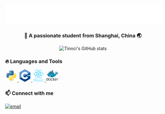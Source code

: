 <p align="center">
  <img src="header.svg" alt="Hi, I'm Tinnci" />
</p>

<h3 align="center">🌱 A passionate student from Shanghai, China 🌏</h3>

<p align="center">
  <img src="https://github-profile-summary-cards.vercel.app/api/cards/profile-details?username=tinnci&theme=radical" alt="Tinnci's GitHub stats" />
</p>

### 🔥 Languages and Tools

<p align="left">
    <a href="https://www.python.org" target="_blank"> <img src="https://raw.githubusercontent.com/devicons/devicon/master/icons/python/python-original.svg" alt="python" width="40" height="40"/> </a>
    <a href="https://isocpp.org/" target="_blank"> <img src="https://raw.githubusercontent.com/devicons/devicon/master/icons/cplusplus/cplusplus-original.svg" alt="cplusplus" width="40" height="40"/> </a>
    <a href="https://reactjs.org/" target="_blank"> <img src="https://raw.githubusercontent.com/devicons/devicon/master/icons/react/react-original-wordmark.svg" alt="react" width="40" height="40"/> </a>
    <a href="https://www.docker.com/" target="_blank"> <img src="https://raw.githubusercontent.com/devicons/devicon/master/icons/docker/docker-original-wordmark.svg" alt="docker" width="40" height="40"/> </a>
</p>

### 📫 Connect with me

<p align="left">
  <a href="mailto:luoyido@outlook.com">
    <img align="center" src="https://www.vectorlogo.zone/logos/microsoft_outlook/microsoft_outlook-icon.svg" alt="email" height="30" width="30" />
  </a>
</p>
